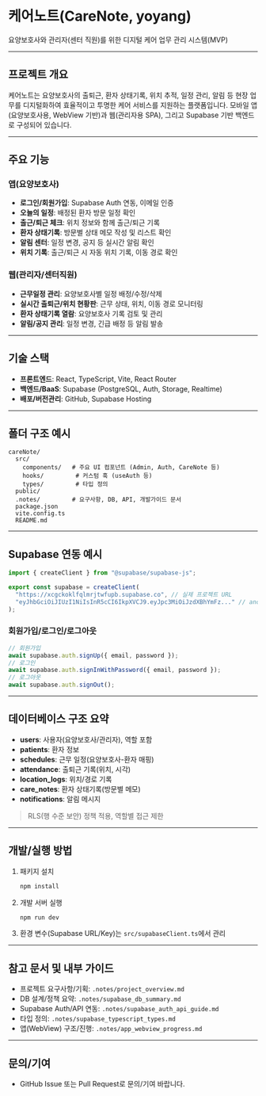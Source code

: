 # 케어노트(CareNote, yoyang)

요양보호사와 관리자(센터 직원)를 위한 디지털 케어 업무 관리 시스템(MVP)

---

## 프로젝트 개요

케어노트는 요양보호사의 출퇴근, 환자 상태기록, 위치 추적, 일정 관리, 알림 등 현장 업무를 디지털화하여 효율적이고 투명한 케어 서비스를 지원하는 플랫폼입니다. 모바일 앱(요양보호사용, WebView 기반)과 웹(관리자용 SPA), 그리고 Supabase 기반 백엔드로 구성되어 있습니다.

---

## 주요 기능

### 앱(요양보호사)

- **로그인/회원가입**: Supabase Auth 연동, 이메일 인증
- **오늘의 일정**: 배정된 환자 방문 일정 확인
- **출근/퇴근 체크**: 위치 정보와 함께 출근/퇴근 기록
- **환자 상태기록**: 방문별 상태 메모 작성 및 리스트 확인
- **알림 센터**: 일정 변경, 공지 등 실시간 알림 확인
- **위치 기록**: 출근/퇴근 시 자동 위치 기록, 이동 경로 확인

### 웹(관리자/센터직원)

- **근무일정 관리**: 요양보호사별 일정 배정/수정/삭제
- **실시간 출퇴근/위치 현황판**: 근무 상태, 위치, 이동 경로 모니터링
- **환자 상태기록 열람**: 요양보호사 기록 검토 및 관리
- **알림/공지 관리**: 일정 변경, 긴급 배정 등 알림 발송

---

## 기술 스택

- **프론트엔드**: React, TypeScript, Vite, React Router
- **백엔드/BaaS**: Supabase (PostgreSQL, Auth, Storage, Realtime)
- **배포/버전관리**: GitHub, Supabase Hosting

---

## 폴더 구조 예시

```
careNote/
  src/
    components/   # 주요 UI 컴포넌트 (Admin, Auth, CareNote 등)
    hooks/         # 커스텀 훅 (useAuth 등)
    types/         # 타입 정의
  public/
  .notes/         # 요구사항, DB, API, 개발가이드 문서
  package.json
  vite.config.ts
  README.md
```

---

## Supabase 연동 예시

```typescript
import { createClient } from "@supabase/supabase-js";

export const supabase = createClient(
  "https://xcgckoklfqlmrjtwfupb.supabase.co", // 실제 프로젝트 URL
  "eyJhbGciOiJIUzI1NiIsInR5cCI6IkpXVCJ9.eyJpc3MiOiJzdXBhYmFz..." // anon key
);
```

### 회원가입/로그인/로그아웃

```typescript
// 회원가입
await supabase.auth.signUp({ email, password });
// 로그인
await supabase.auth.signInWithPassword({ email, password });
// 로그아웃
await supabase.auth.signOut();
```

---

## 데이터베이스 구조 요약

- **users**: 사용자(요양보호사/관리자), 역할 포함
- **patients**: 환자 정보
- **schedules**: 근무 일정(요양보호사-환자 매핑)
- **attendance**: 출퇴근 기록(위치, 시각)
- **location_logs**: 위치/경로 기록
- **care_notes**: 환자 상태기록(방문별 메모)
- **notifications**: 알림 메시지

> RLS(행 수준 보안) 정책 적용, 역할별 접근 제한

---

## 개발/실행 방법

1. 패키지 설치
   ```bash
   npm install
   ```
2. 개발 서버 실행
   ```bash
   npm run dev
   ```
3. 환경 변수(Supabase URL/Key)는 `src/supabaseClient.ts`에서 관리

---

## 참고 문서 및 내부 가이드

- 프로젝트 요구사항/기획: `.notes/project_overview.md`
- DB 설계/정책 요약: `.notes/supabase_db_summary.md`
- Supabase Auth/API 연동: `.notes/supabase_auth_api_guide.md`
- 타입 정의: `.notes/supabase_typescript_types.md`
- 앱(WebView) 구조/진행: `.notes/app_webview_progress.md`

---

## 문의/기여

- GitHub Issue 또는 Pull Request로 문의/기여 바랍니다.
